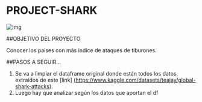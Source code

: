 # PROJECT-SHARK

![img](https://static.scientificamerican.com/sciam/cache/file/44782A7E-8025-4A62-833DC6E4CF9A42CB_source.jpg)

##OBJETIVO DEL PROYECTO

Conocer los paises con más indice de ataques de tiburones.

##PASOS A SEGUIR...

1) Se va a limpiar el dataframe original donde están todos los datos, extraídos de este [link] (https://www.kaggle.com/datasets/teajay/global-shark-attacks).
2) Luego hay que analizar según los datos que aportan el df